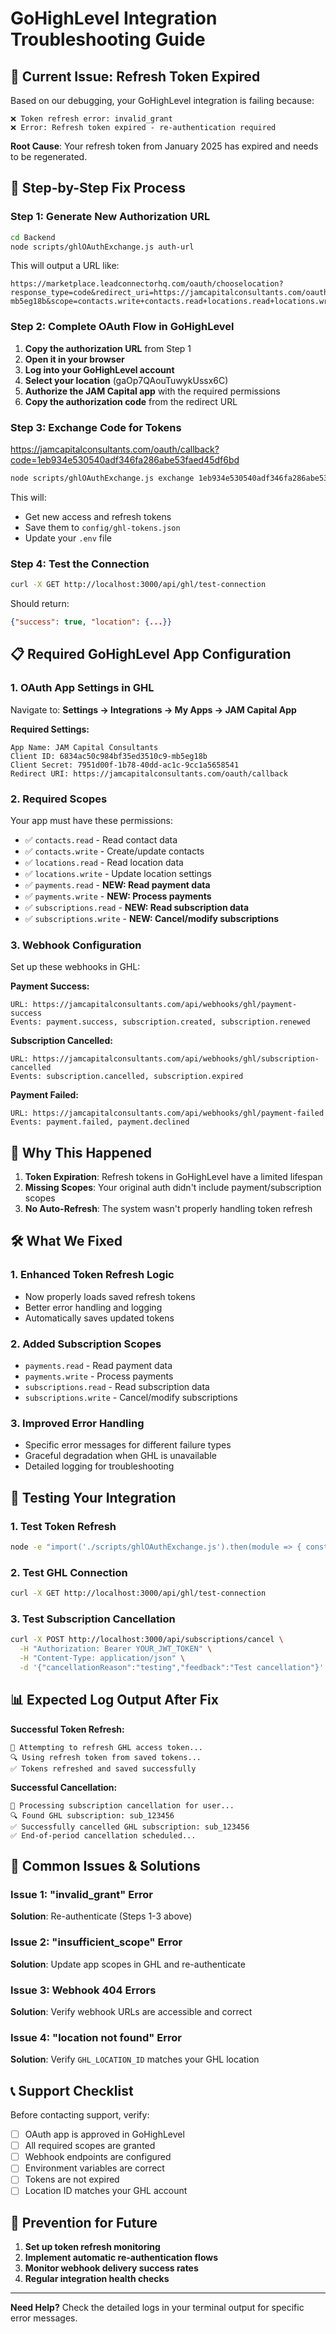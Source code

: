 # GoHighLevel Integration Troubleshooting Guide

## 🚨 **Current Issue: Refresh Token Expired**

Based on our debugging, your GoHighLevel integration is failing because:

```
❌ Token refresh error: invalid_grant
❌ Error: Refresh token expired - re-authentication required
```

**Root Cause**: Your refresh token from January 2025 has expired and needs to be regenerated.

## 🔧 **Step-by-Step Fix Process**

### **Step 1: Generate New Authorization URL**

```bash
cd Backend
node scripts/ghlOAuthExchange.js auth-url
```

This will output a URL like:

```
https://marketplace.leadconnectorhq.com/oauth/chooselocation?response_type=code&redirect_uri=https://jamcapitalconsultants.com/oauth/callback&client_id=6834ac50c984bf35ed3510c9-mb5eg18b&scope=contacts.write+contacts.read+locations.read+locations.write+users.read+users.write+opportunities.read+opportunities.write+calendars.read+calendars.write+payments.read+payments.write+subscriptions.read+subscriptions.write
```

### **Step 2: Complete OAuth Flow in GoHighLevel**

1. **Copy the authorization URL** from Step 1
2. **Open it in your browser**
3. **Log into your GoHighLevel account**
4. **Select your location** (gaOp7QAouTuwykUssx6C)
5. **Authorize the JAM Capital app** with the required permissions
6. **Copy the authorization code** from the redirect URL

### **Step 3: Exchange Code for Tokens**

https://jamcapitalconsultants.com/oauth/callback?code=1eb934e530540adf346fa286abe53faed45df6bd

```bash
node scripts/ghlOAuthExchange.js exchange 1eb934e530540adf346fa286abe53faed45df6bd
```

This will:

- Get new access and refresh tokens
- Save them to `config/ghl-tokens.json`
- Update your `.env` file

### **Step 4: Test the Connection**

```bash
curl -X GET http://localhost:3000/api/ghl/test-connection
```

Should return:

```json
{"success": true, "location": {...}}
```

## 📋 **Required GoHighLevel App Configuration**

### **1. OAuth App Settings in GHL**

Navigate to: **Settings → Integrations → My Apps → JAM Capital App**

**Required Settings:**

```
App Name: JAM Capital Consultants
Client ID: 6834ac50c984bf35ed3510c9-mb5eg18b
Client Secret: 7951d00f-1b78-40dd-ac1c-9cc1a5658541
Redirect URI: https://jamcapitalconsultants.com/oauth/callback
```

### **2. Required Scopes**

Your app must have these permissions:

- ✅ `contacts.read` - Read contact data
- ✅ `contacts.write` - Create/update contacts
- ✅ `locations.read` - Read location data
- ✅ `locations.write` - Update location settings
- ✅ `payments.read` - **NEW: Read payment data**
- ✅ `payments.write` - **NEW: Process payments**
- ✅ `subscriptions.read` - **NEW: Read subscription data**
- ✅ `subscriptions.write` - **NEW: Cancel/modify subscriptions**

### **3. Webhook Configuration**

Set up these webhooks in GHL:

**Payment Success:**

```
URL: https://jamcapitalconsultants.com/api/webhooks/ghl/payment-success
Events: payment.success, subscription.created, subscription.renewed
```

**Subscription Cancelled:**

```
URL: https://jamcapitalconsultants.com/api/webhooks/ghl/subscription-cancelled
Events: subscription.cancelled, subscription.expired
```

**Payment Failed:**

```
URL: https://jamcapitalconsultants.com/api/webhooks/ghl/payment-failed
Events: payment.failed, payment.declined
```

## 🎯 **Why This Happened**

1. **Token Expiration**: Refresh tokens in GoHighLevel have a limited lifespan
2. **Missing Scopes**: Your original auth didn't include payment/subscription scopes
3. **No Auto-Refresh**: The system wasn't properly handling token refresh

## 🛠️ **What We Fixed**

### **1. Enhanced Token Refresh Logic**

- Now properly loads saved refresh tokens
- Better error handling and logging
- Automatically saves updated tokens

### **2. Added Subscription Scopes**

- `payments.read` - Read payment data
- `payments.write` - Process payments
- `subscriptions.read` - Read subscription data
- `subscriptions.write` - Cancel/modify subscriptions

### **3. Improved Error Handling**

- Specific error messages for different failure types
- Graceful degradation when GHL is unavailable
- Detailed logging for troubleshooting

## 🔄 **Testing Your Integration**

### **1. Test Token Refresh**

```bash
node -e "import('./scripts/ghlOAuthExchange.js').then(module => { const oauth = new module.GHLOAuthExchange(); return oauth.refreshAccessToken(); }).then(result => { console.log('✅ Success:', result); }).catch(error => { console.error('❌ Error:', error.message); });"
```

### **2. Test GHL Connection**

```bash
curl -X GET http://localhost:3000/api/ghl/test-connection
```

### **3. Test Subscription Cancellation**

```bash
curl -X POST http://localhost:3000/api/subscriptions/cancel \
  -H "Authorization: Bearer YOUR_JWT_TOKEN" \
  -H "Content-Type: application/json" \
  -d '{"cancellationReason":"testing","feedback":"Test cancellation"}'
```

## 📊 **Expected Log Output After Fix**

**Successful Token Refresh:**

```
🔄 Attempting to refresh GHL access token...
🔍 Using refresh token from saved tokens...
✅ Tokens refreshed and saved successfully
```

**Successful Cancellation:**

```
🔄 Processing subscription cancellation for user...
🔍 Found GHL subscription: sub_123456
✅ Successfully cancelled GHL subscription: sub_123456
✅ End-of-period cancellation scheduled...
```

## 🚨 **Common Issues & Solutions**

### **Issue 1: "invalid_grant" Error**

**Solution**: Re-authenticate (Steps 1-3 above)

### **Issue 2: "insufficient_scope" Error**

**Solution**: Update app scopes in GHL and re-authenticate

### **Issue 3: Webhook 404 Errors**

**Solution**: Verify webhook URLs are accessible and correct

### **Issue 4: "location not found" Error**

**Solution**: Verify `GHL_LOCATION_ID` matches your GHL location

## 📞 **Support Checklist**

Before contacting support, verify:

- [ ] OAuth app is approved in GoHighLevel
- [ ] All required scopes are granted
- [ ] Webhook endpoints are configured
- [ ] Environment variables are correct
- [ ] Tokens are not expired
- [ ] Location ID matches your GHL account

## 🔮 **Prevention for Future**

1. **Set up token refresh monitoring**
2. **Implement automatic re-authentication flows**
3. **Monitor webhook delivery success rates**
4. **Regular integration health checks**

---

**Need Help?** Check the detailed logs in your terminal output for specific error messages.
